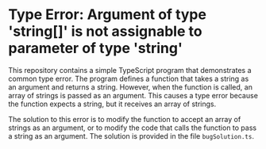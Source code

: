# Type Error: Argument of type 'string[]' is not assignable to parameter of type 'string'
This repository contains a simple TypeScript program that demonstrates a common type error. The program defines a function that takes a string as an argument and returns a string. However, when the function is called, an array of strings is passed as an argument. This causes a type error because the function expects a string, but it receives an array of strings.

The solution to this error is to modify the function to accept an array of strings as an argument, or to modify the code that calls the function to pass a string as an argument. The solution is provided in the file `bugSolution.ts`.